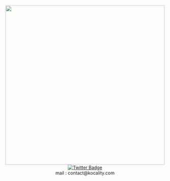 ###
 <a></a>
 
<div id="header" align="center">
  <img src="https://media1.giphy.com/media/v1.Y2lkPTc5MGI3NjExeDd2a28wbWJncnJoeDNid2R4d3NkYnBubWRqNDBjMXpkZ216ZHpoOCZlcD12MV9pbnRlcm5hbF9naWZfYnlfaWQmY3Q9Zw/bi6RQ5x3tqoSI/giphy.webp" width="500"/>


<div id="badges">
  <a href="https://twitter.com/kkocality">
    <img src="https://img.shields.io/badge/Twitter-blue?style=for-the-badge&logo=twitter&logoColor=white" alt="Twitter Badge"/>
  </a>
</div>

</div>  
<div align="center">  
mail : contact@kocality.com
 

